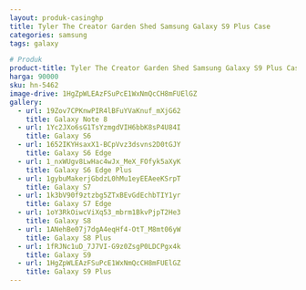 ```yaml
---
layout: produk-casinghp
title: Tyler The Creator Garden Shed Samsung Galaxy S9 Plus Case
categories: samsung
tags: galaxy

# Produk
product-title: Tyler The Creator Garden Shed Samsung Galaxy S9 Plus Case
harga: 90000
sku: hn-5462
image-drive: 1HgZpWLEAzFSuPcE1WxNmQcCH8mFUElGZ
gallery:
  - url: 19Zov7CPKnwPIR4lBFuYVaKnuf_mXjG62
    title: Galaxy Note 8
  - url: 1Yc2JXo6sG1TsYzmgdVIH6bbK8sP4U84I
    title: Galaxy S6
  - url: 1652IKYHsaxX1-BCpVvz3dsvns2D0tGJY
    title: Galaxy S6 Edge
  - url: 1_nxWUgv8LwHac4wJx_MeX_FOfyk5aXyK
    title: Galaxy S6 Edge Plus
  - url: 1gybuMakerjGbdzL0hMu1eyEEAeeKSrpT
    title: Galaxy S7
  - url: 1k3bV90f9ztzbg5ZTxBEvGdEchbTIY1yr
    title: Galaxy S7 Edge
  - url: 1oY3RkOiwcViXq53_mbrm1BkvPjpT2He3
    title: Galaxy S8
  - url: 1ANehBe07j7dgA4eqHf4-OtT_M8mt06yW
    title: Galaxy S8 Plus
  - url: 1fRJNc1uD_7J7VI-G9z0ZsgP0LDCPgx4k
    title: Galaxy S9
  - url: 1HgZpWLEAzFSuPcE1WxNmQcCH8mFUElGZ
    title: Galaxy S9 Plus
---
```

